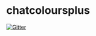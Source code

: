 # chatcoloursplus

[![Gitter](https://badges.gitter.im/chatcoloursplus/Lobby.svg)](https://gitter.im/chatcoloursplus/Lobby?utm_source=badge&utm_medium=badge&utm_campaign=pr-badge&utm_content=badge)